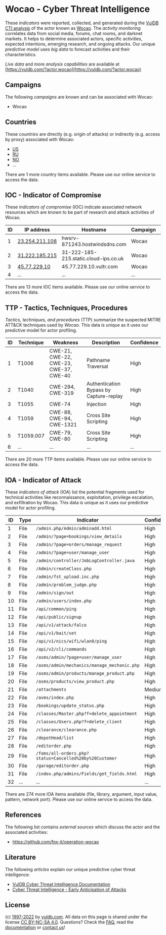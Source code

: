 # Wocao - Cyber Threat Intelligence

These _indicators_ were reported, collected, and generated during the [VulDB CTI analysis](https://vuldb.com/?kb.cti) of the actor known as [Wocao](https://vuldb.com/?actor.wocao). The _activity monitoring_ correlates data from social media, forums, chat rooms, and darknet markets. It helps to determine associated actors, specific activities, expected intentions, emerging research, and ongoing attacks. Our unique _predictive model_ uses _big data_ to forecast activities and their characteristics.

_Live data_ and more _analysis capabilities_ are available at [https://vuldb.com/?actor.wocao](https://vuldb.com/?actor.wocao)

## Campaigns

The following _campaigns_ are known and can be associated with Wocao:

* Wocao

## Countries

These _countries_ are directly (e.g. origin of attacks) or indirectly (e.g. access by proxy) associated with Wocao:

* [US](https://vuldb.com/?country.us)
* [RU](https://vuldb.com/?country.ru)
* [NO](https://vuldb.com/?country.no)
* ...

There are 1 more country items available. Please use our online service to access the data.

## IOC - Indicator of Compromise

These _indicators of compromise_ (IOC) indicate associated network resources which are known to be part of research and attack activities of Wocao.

ID | IP address | Hostname | Campaign | Confidence
-- | ---------- | -------- | -------- | ----------
1 | [23.254.211.108](https://vuldb.com/?ip.23.254.211.108) | hwsrv-871243.hostwindsdns.com | Wocao | High
2 | [31.222.185.215](https://vuldb.com/?ip.31.222.185.215) | 31-222-185-215.static.cloud-ips.co.uk | Wocao | High
3 | [45.77.229.10](https://vuldb.com/?ip.45.77.229.10) | 45.77.229.10.vultr.com | Wocao | Medium
4 | ... | ... | ... | ...

There are 13 more IOC items available. Please use our online service to access the data.

## TTP - Tactics, Techniques, Procedures

_Tactics, techniques, and procedures_ (TTP) summarize the suspected MITRE ATT&CK techniques used by _Wocao_. This data is unique as it uses our predictive model for actor profiling.

ID | Technique | Weakness | Description | Confidence
-- | --------- | -------- | ----------- | ----------
1 | T1006 | CWE-21, CWE-22, CWE-23, CWE-37, CWE-40 | Pathname Traversal | High
2 | T1040 | CWE-294, CWE-319 | Authentication Bypass by Capture-replay | High
3 | T1055 | CWE-74 | Injection | High
4 | T1059 | CWE-88, CWE-94, CWE-1321 | Cross Site Scripting | High
5 | T1059.007 | CWE-79, CWE-80 | Cross Site Scripting | High
6 | ... | ... | ... | ...

There are 20 more TTP items available. Please use our online service to access the data.

## IOA - Indicator of Attack

These _indicators of attack_ (IOA) list the potential fragments used for technical activities like reconnaissance, exploitation, privilege escalation, and exfiltration by Wocao. This data is unique as it uses our predictive model for actor profiling.

ID | Type | Indicator | Confidence
-- | ---- | --------- | ----------
1 | File | `/admin.php/Admin/adminadd.html` | High
2 | File | `/admin/?page=bookings/view_details` | High
3 | File | `/admin/?page=orders/manage_request` | High
4 | File | `/admin/?page=user/manage_user` | High
5 | File | `/admin/controller/JobLogController.java` | High
6 | File | `/Admin/createClass.php` | High
7 | File | `/admin/fst_upload.inc.php` | High
8 | File | `/admin/problem_judge.php` | High
9 | File | `/admin/sign/out` | High
10 | File | `/admin/users/index.php` | High
11 | File | `/api/common/ping` | High
12 | File | `/api/public/signup` | High
13 | File | `/api/v1/attack/falco` | High
14 | File | `/api/v1/bait/set` | High
15 | File | `/api/v1/nics/wifi/wlan0/ping` | High
16 | File | `/api/v2/cli/commands` | High
17 | File | `/asms/admin/?page=user/manage_user` | High
18 | File | `/asms/admin/mechanics/manage_mechanic.php` | High
19 | File | `/asms/admin/products/manage_product.php` | High
20 | File | `/asms/products/view_product.php` | High
21 | File | `/attachments` | Medium
22 | File | `/avms/index.php` | High
23 | File | `/bookings/update_status.php` | High
24 | File | `/classes/Master.php?f=delete_appointment` | High
25 | File | `/classes/Users.php?f=delete_client` | High
26 | File | `/clearance/clearance.php` | High
27 | File | `/depotHead/list` | High
28 | File | `/editorder.php` | High
29 | File | `/foms/all-orders.php?status=Cancelled%20by%20Customer` | High
30 | File | `/garage/editorder.php` | High
31 | File | `/index.php/admins/Fields/get_fields.html` | High
32 | ... | ... | ...

There are 274 more IOA items available (file, library, argument, input value, pattern, network port). Please use our online service to access the data.

## References

The following list contains _external sources_ which discuss the actor and the associated activities:

* https://github.com/fox-it/operation-wocao

## Literature

The following _articles_ explain our unique predictive cyber threat intelligence:

* [VulDB Cyber Threat Intelligence Documentation](https://vuldb.com/?kb.cti)
* [Cyber Threat Intelligence - Early Anticipation of Attacks](https://www.scip.ch/en/?labs.20201022)

## License

(c) [1997-2022](https://vuldb.com/?kb.changelog) by [vuldb.com](https://vuldb.com/?kb.about). All data on this page is shared under the license [CC BY-NC-SA 4.0](https://creativecommons.org/licenses/by-nc-sa/4.0/). Questions? Check the [FAQ](https://vuldb.com/?kb.faq), read the [documentation](https://vuldb.com/?kb) or [contact us](https://vuldb.com/?contact)!
